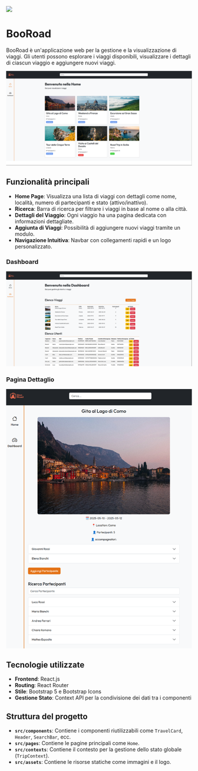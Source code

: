 <img src="public/images/logo.png" width='200'>



# BooRoad

BooRoad è un'applicazione web per la gestione e la visualizzazione di viaggi. Gli utenti possono esplorare i viaggi disponibili, visualizzare i dettagli di ciascun viaggio e aggiungere nuovi viaggi.

<img src="public/homepage.png" width='800'>



## Funzionalità principali

- **Home Page**: Visualizza una lista di viaggi con dettagli come nome, località, numero di partecipanti e stato (attivo/inattivo).
- **Ricerca**: Barra di ricerca per filtrare i viaggi in base al nome o alla città.
- **Dettagli del Viaggio**: Ogni viaggio ha una pagina dedicata con informazioni dettagliate.
- **Aggiunta di Viaggi**: Possibilità di aggiungere nuovi viaggi tramite un modulo.
- **Navigazione Intuitiva**: Navbar con collegamenti rapidi e un logo personalizzato.

  
### Dashboard
<img src="public/dashboard.png" width='800'>

### Pagina Dettaglio
<img src="public/pagina_viaggio.png" width='800'>

## Tecnologie utilizzate

- **Frontend**: React.js
- **Routing**: React Router
- **Stile**: Bootstrap 5 e Bootstrap Icons
- **Gestione Stato**: Context API per la condivisione dei dati tra i componenti

## Struttura del progetto

- **`src/components`**: Contiene i componenti riutilizzabili come `TravelCard`, `Header`, `SearchBar`, ecc.
- **`src/pages`**: Contiene le pagine principali come `Home`.
- **`src/contexts`**: Contiene il contesto per la gestione dello stato globale (`TripContext`).
- **`src/assets`**: Contiene le risorse statiche come immagini e il logo.

